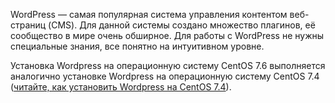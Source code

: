 WordPress — самая популярная система управления контентом веб-страниц (CMS). Для данной системы создано множество плагинов, её сообщество в мире очень обширное. Для работы с WordPress не нужны специальные знания, все понятно на интуитивном уровне.

Установка Wordpress на операционную систему CentOS 7.6 выполняется аналогично установке Wordpress на операционную систему CentOS 7.4 ([читайте, как установить Wordpress на CentOS 7.4](https://mcs.mail.ru/help//wordpress-on-linux/wordpress-centos-7-4)).
